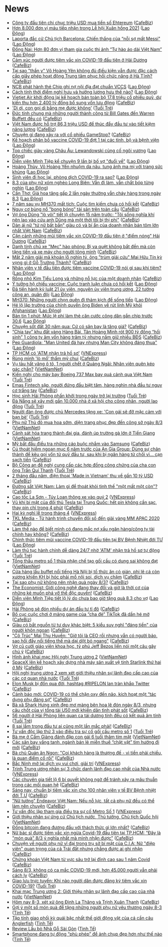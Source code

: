 # News

- [Công ty đầu tiên chi chục triệu USD mua tiền số Ehtereum](https://cafebiz.vn/cong-ty-dau-tien-chi-chuc-trieu-usd-mua-tien-so-ehtereum-20210308144520368.chn) ([CafeBiz](https://cafebiz.vn))
- [Hơn 8.000 đơn vị máu tiếp nhận trong Lễ hội Xuân hồng 2021](https://laodong.vn/suc-khoe/hon-8000-don-vi-mau-tiep-nhan-trong-le-hoi-xuan-hong-2021-886917.ldo) ([Lao Động](https://laodong.vn))
- [Laporta đắc cử Chủ tịch Barcelona: Chiến thắng của “nỗi sợ mất Messi&quot;](https://laodong.vn/bong-da-quoc-te/laporta-dac-cu-chu-tich-barcelona-chien-thang-cua-noi-so-mat-messi-886890.ldo) ([Lao Động](https://laodong.vn))
- [Đồng Nai: Hơn 80 đơn vị tham gia cuộc thi ảnh “Tự hào áo dài Việt Nam”](https://laodong.vn/cong-doan/dong-nai-hon-80-don-vi-tham-gia-cuoc-thi-anh-tu-hao-ao-dai-viet-nam-886910.ldo) ([Lao Động](https://laodong.vn))
- [Cảm xúc người được tiêm vắc xin COVID-19 đầu tiên ở Hải Dương](https://cafebiz.vn/cam-xuc-nguoi-duoc-tiem-vac-xin-covid-19-dau-tien-o-hai-duong-20210308143550917.chn) ([CafeBiz](https://cafebiz.vn))
- [Tại sao "thần y" Võ Hoàng Yên không đủ điều kiện vẫn được đặc cách cấp giấy phép hoạt động Trung tâm phục hồi chức năng ở Hà Tĩnh?](https://cafebiz.vn/tai-sao-than-y-vo-hoang-yen-khong-du-dieu-kien-van-duoc-dac-cach-cap-giay-phep-hoat-dong-trung-tam-phuc-hoi-chuc-nang-o-ha-tinh-20210308143037192.chn) ([CafeBiz](https://cafebiz.vn))
- [NCB phát hành thẻ Chip ghi nợ nội địa đạt chuẩn VCCS](https://laodong.vn/doanh-nghiep-doanh-nhan/ncb-phat-hanh-the-chip-ghi-no-noi-dia-dat-chuan-vccs-886838.ldo) ([Lao Động](https://laodong.vn))
- [Cách tính thời điểm nghỉ hưu và hưởng lương hưu thế nào?](https://laodong.vn/ban-doc/cach-tinh-thoi-diem-nghi-huu-va-huong-luong-huu-the-nao-886870.ldo) ([Lao Động](https://laodong.vn))
- [Vietjet Air khởi động lại kế hoạch bán toàn bộ 17,8 triệu cổ phiếu quỹ, dự kiến thu hơn 2.400 tỷ đồng bổ sung vốn lưu động](https://cafebiz.vn/vietjet-air-khoi-dong-lai-ke-hoach-ban-toan-bo-178-trieu-co-phieu-quy-du-kien-thu-hon-2400-ty-dong-bo-sung-von-luu-dong-2021030814244655.chn) ([CafeBiz](https://cafebiz.vn))
- ['Dì ơi, con gọi dì bằng mẹ được không'](https://tuoitre.vn/di-oi-con-goi-di-bang-me-duoc-khong-20210308010833428.htm) ([Tuổi Trẻ](https://tuoitre.vn))
- [Đức tính chung mà những người thành công từ Bill Gates đến Warren Buffett đều có](https://cafebiz.vn/duc-tinh-chung-ma-nhung-nguoi-thanh-cong-tu-bill-gates-den-warren-buffett-deu-co-20210308142335381.chn) ([CafeBiz](https://cafebiz.vn))
- [Việt Nam được hỗ trợ 86,3 triệu USD để thúc đẩy đầu tư vào tiết kiệm năng lượng](https://cafebiz.vn/viet-nam-duoc-ho-tro-863-trieu-usd-de-thuc-day-dau-tu-vao-tiet-kiem-nang-luong-2021030813485737.chn) ([CafeBiz](https://cafebiz.vn))
- [Chuyện gì đang xảy ra với cổ phiếu GameStop?](https://cafebiz.vn/chuyen-gi-dang-xay-ra-voi-co-phieu-gamestop-20210308134005574.chn) ([CafeBiz](https://cafebiz.vn))
- [Kế hoạch phân bổ vaccine COVID-19 đợt 1 tại các tỉnh, bộ và bệnh viện](https://laodong.vn/infographic/ke-hoach-phan-bo-vaccine-covid-19-dot-1-tai-cac-tinh-bo-va-benh-vien-886857.ldo) ([Lao Động](https://laodong.vn))
- [Top chiếc giày vàng Châu Âu: Lewandowski củng cố ngôi vương](https://laodong.vn/infographic/top-chiec-giay-vang-chau-au-lewandowski-cung-co-ngoi-vuong-886892.ldo) ([Lao Động](https://laodong.vn))
- [Diễn viên Minh Tiệp kể chuyện 9 lần bị bố vợ &quot;đuổi về&quot;](https://laodong.vn/video/dien-vien-minh-tiep-ke-chuyen-9-lan-bi-bo-vo-duoi-ve-886444.ldo) ([Lao Động](https://laodong.vn))
- [Hoàng Thùy, Võ Hoàng Yến nhuộm da nâu, tung ảnh ma mị với trang sức khủng](https://laodong.vn/photo/hoang-thuy-vo-hoang-yen-nhuom-da-nau-tung-anh-ma-mi-voi-trang-suc-khung-886791.ldo) ([Lao Động](https://laodong.vn))
- [Sinh viên đi học lại, phòng dịch COVID-19 ra sao?](https://laodong.vn/video/sinh-vien-di-hoc-lai-phong-dich-covid-19-ra-sao-885460.ldo) ([Lao Động](https://laodong.vn))
- [8.3 của phụ nữ xóm nghèo Long Biên: Vẫn đi làm, vẫn chắt bóp từng nghìn](https://laodong.vn/photo/83-cua-phu-nu-xom-ngheo-long-bien-van-di-lam-van-chat-bop-tung-nghin-886706.ldo) ([Lao Động](https://laodong.vn))
- [Cần Thơ: Giá hoa tăng gấp 2 lần ngày thường vẫn cháy hàng trong ngày 8.3](https://laodong.vn/photo/can-tho-gia-hoa-tang-gap-2-lan-ngay-thuong-van-chay-hang-trong-ngay-83-886717.ldo) ([Lao Động](https://laodong.vn))
- [7 năm sau vụ MH370 mất tích: Cuộc tìm kiếm chưa có hồi kết](https://cafebiz.vn/7-nam-sau-vu-mh370-mat-tich-cuoc-tim-kiem-chua-co-hoi-ket-20210308135246919.chn) ([CafeBiz](https://cafebiz.vn))
- [Nguy cơ bùng nổ "bong bóng" tài sản trên toàn cầu](https://cafebiz.vn/nguy-co-bung-no-bong-bong-tai-san-tren-toan-cau-20210308134332667.chn) ([CafeBiz](https://cafebiz.vn))
- [Vợ ông Dũng "lò vôi" tiết lộ chuyện 15 năm trước: "Tôi sống nghĩa khí nên lao vào cứu anh Dũng mà một thời tôi bị thị phi"](https://cafebiz.vn/vo-ong-dung-lo-voi-tiet-lo-chuyen-15-nam-truoc-toi-song-nghia-khi-nen-lao-vao-cuu-anh-dung-ma-mot-thoi-toi-bi-thi-phi-20210308134841052.chn) ([CafeBiz](https://cafebiz.vn))
- [Dàn ái nữ "tứ nữ bất bần" giàu có và bí ẩn của doanh nhân bán tôm lớn nhất Việt Nam](https://cafebiz.vn/dan-ai-nu-tu-nu-bat-ban-giau-co-va-bi-an-nha-vua-tom-minh-phu-20210308134839064.chn) ([CafeBiz](https://cafebiz.vn))
- [Cận cảnh những mũi tiêm vắc xin COVID-19 đầu tiên ở "điểm nóng" Hải Dương](https://cafebiz.vn/can-canh-nhung-mui-tiem-vac-xin-covid-19-dau-tien-o-diem-nong-hai-duong-20210308134405056.chn) ([CafeBiz](https://cafebiz.vn))
- [Danh tính chủ xe "Mẹc" hào phóng: Bị va quệt không bắt đền mà còn tặng tiền và xe máy cho người tông mình](https://cafebiz.vn/danh-tinh-chu-xe-mec-hao-phong-bi-va-quet-khong-bat-den-ma-con-tang-tien-va-xe-may-cho-nguoi-tong-minh-20210308114212936.chn) ([CafeBiz](https://cafebiz.vn))
- [Mất 2 năm giải mã khoản lỗ nghìn tỷ, ông "trùm giải cứu" Mai Hữu Tín kỳ vọng gì ở Gỗ Trường Thành?](https://cafebiz.vn/mat-2-nam-giai-ma-khoan-lo-nghin-ty-ong-trum-giai-cuu-mai-huu-tin-ky-vong-gi-o-go-truong-thanh-20210308134156692.chn) ([CafeBiz](https://cafebiz.vn))
- [Nhân viên y tế đầu tiên được tiêm vaccine COVID-19 nói gì sau khi tiêm?](https://laodong.vn/video/nhan-vien-y-te-dau-tien-duoc-tiem-vaccine-covid-19-noi-gi-sau-khi-tiem-886753.ldo) ([Lao Động](https://laodong.vn))
- [Rồng nhỏ Kim Tiểu Long và những nỗ lực của một doanh nhân](https://cafebiz.vn/rong-nho-kim-tieu-long-va-nhung-no-luc-cua-mot-doanh-nhan-20210308121325422.chn) ([CafeBiz](https://cafebiz.vn))
- [Ý tưởng hộ chiếu vaccine: Cuộc tranh luận chưa có hồi kết](https://laodong.vn/the-gioi/y-tuong-ho-chieu-vaccine-cuoc-tranh-luan-chua-co-hoi-ket-886681.ldo) ([Lao Động](https://laodong.vn))
- [Đã tiến hành kỷ luật 21 ủy viên, nguyên ủy viên trung ương, 22 tướng công an, quân đội](https://laodong.vn/thoi-su/da-tien-hanh-ky-luat-21-uy-vien-nguyen-uy-vien-trung-uong-22-tuong-cong-an-quan-doi-886869.ldo) ([Lao Động](https://laodong.vn))
- [MH370: Những người chọn quên đi thảm kịch để sống tiếp](https://laodong.vn/the-gioi/mh370-nhung-nguoi-chon-quen-di-tham-kich-de-song-tiep-886861.ldo) ([Lao Động](https://laodong.vn))
- [Hé lộ lập trường của chính quyền ông Biden về rút lính Mỹ khỏi Afghanistan](https://laodong.vn/the-gioi/he-lo-lap-truong-cua-chinh-quyen-ong-biden-ve-rut-linh-my-khoi-afghanistan-886876.ldo) ([Lao Động](https://laodong.vn))
- [Bản tin 1 phút: Mức lệ phí làm thẻ căn cước công dân gắn chip trước 30.6](https://laodong.vn/video/ban-tin-1-phut-muc-le-phi-lam-the-can-cuoc-cong-dan-gan-chip-truoc-306-886863.ldo) ([Lao Động](https://laodong.vn))
- [Chuyện sốt đất 30 năm qua: Cứ có sân bay là tăng giá?](https://cafebiz.vn/chuyen-sot-dat-30-nam-qua-cu-co-san-bay-la-tang-gia-20210308103538459.chn) ([CafeBiz](https://cafebiz.vn))
- [“Chia tay” khu đất vàng Hàng Bài, Tân Hoàng Minh rót 900 tỷ đồng “hồi sinh” 1 công ty âm vốn hàng trăm tỷ nhưng nắm giữ nhiều BĐS](https://cafebiz.vn/chia-tay-khu-dat-vang-hang-bai-tan-hoang-minh-rot-900-ty-dong-hoi-sinh-1-cong-ty-am-von-hang-tram-ty-nhung-nam-giu-nhieu-bds-20210308122140105.chn) ([CafeBiz](https://cafebiz.vn))
- [Pep Guardiola: &quot;Man United đá hay nhưng Man City không đáng thua&quot;](https://laodong.vn/bong-da-quoc-te/pep-guardiola-man-united-da-hay-nhung-man-city-khong-dang-thua-886858.ldo) ([Lao Động](https://laodong.vn))
- [TP HCM có 'ATM nhận trả hồ sơ'](https://vnexpress.net/tp-hcm-co-atm-nhan-tra-ho-so-4245106.html) ([VNExpress](https://vnexpress.net))
- [Rùng mình 'lò mổ' thẩm mỹ chui](https://cafebiz.vn/rung-minh-lo-mo-tham-my-chui-20210308114439228.chn) ([CafeBiz](https://cafebiz.vn))
- [Vụ tàu hất văng ô tô, 1 người chết ở Quảng Ngãi: Nhân viên quên kéo gác chắn?](http://vietnamnet.vn/vn/thoi-su/an-toan-giao-thong/vu-tau-hat-vang-o-to-1-nguoi-chet-o-quang-ngai-nhan-vien-quen-keo-gac-chan-718006.html) ([VietNamNet](https://vietnamnet.vn))
- [Kiến nghị cho máy bay Boeing 737 Max bay quá cảnh qua Việt Nam](https://tuoitre.vn/kien-nghi-cho-may-bay-boeing-737-max-bay-qua-canh-qua-viet-nam-20210308110101255.htm) ([Tuổi Trẻ](https://tuoitre.vn))
- [Emas Fintech sập, người đứng đầu biệt tăm, hàng nghìn nhà đầu tư nguy cơ trắng tay](https://cafebiz.vn/emas-fintech-sap-nguoi-dung-dau-biet-tam-hang-nghin-nha-dau-tu-nguy-co-trang-tay-20210308114223441.chn) ([CafeBiz](https://cafebiz.vn))
- [Học sinh Hải Phòng phấn khởi trong ngày trở lại trường](https://tuoitre.vn/hoc-sinh-hai-phong-phan-khoi-trong-ngay-tro-lai-truong-20210308113006886.htm) ([Tuổi Trẻ](https://tuoitre.vn))
- [Đà Nẵng sẽ xây mới gần 10.000 nhà ở xã hội cho công nhân, người lao động](https://tuoitre.vn/da-nang-se-xay-moi-gan-10000-nha-o-xa-hoi-cho-cong-nhan-nguoi-lao-dong-20210308105646879.htm) ([Tuổi Trẻ](https://tuoitre.vn))
- [Người đàn ông được chủ Mercedes tặng xe: 'Con gái sẽ đỡ mặc cảm với bạn bè'](https://tuoitre.vn/nguoi-dan-ong-duoc-chu-mercedes-tang-xe-con-gai-se-do-mac-cam-voi-ban-be-20210308105712821.htm) ([Tuổi Trẻ](https://tuoitre.vn))
- [Phụ nữ Thủ đô mua hoa sớm, diện trang phục đẹp đến công sở ngày 8/3](http://vietnamnet.vn/vn/thoi-su/phu-nu-thu-do-mua-hoa-som-dien-trang-phuc-dep-den-cong-so-ngay-8-3-717999.html) ([VietNamNet](https://vietnamnet.vn))
- [Cảnh sát hóa trang thành đại gia, đánh úp trường gà lớn ở Tiền Giang](http://vietnamnet.vn/vn/thoi-su/canh-sat-hoa-trang-thanh-dai-gia-danh-up-truong-ga-lon-o-tien-giang-717998.html) ([VietNamNet](https://vietnamnet.vn))
- [Mỹ bắt đầu điều tra những cáo buộc nhắm vào Samsung](https://cafebiz.vn/my-bat-dau-dieu-tra-nhung-cao-buoc-nham-vao-samsung-20210308102741597.chn) ([CafeBiz](https://cafebiz.vn))
- [Cú thoát hiểm ngoạn mục 6 năm trước của An Gia Group: Dùng sự chân thành để kêu gọi vốn từ quỹ đầu tư, sau khi bị ngân hàng từ chối vì... cạn sạch tiền](https://cafebiz.vn/cu-thoat-hiem-ngoan-muc-6-nam-truoc-cua-an-gia-group-dung-su-chan-thanh-de-keu-goi-von-tu-quy-dau-tu-sau-khi-bi-ngan-hang-tu-choi-vi-can-sach-tien-20210307122034147.chn) ([CafeBiz](https://cafebiz.vn))
- [Bộ Công an đề nghị cung cấp các hợp đồng công chứng của cha con ông Trần Quí Thanh](https://tuoitre.vn/bo-cong-an-de-nghi-cung-cap-cac-hop-dong-cong-chung-cua-cha-con-ong-tran-qui-thanh-20210306170948596.htm) ([Tuổi Trẻ](https://tuoitre.vn))
- [2 tháng đầu năm, điện thoại 'Made in Vietnam' thu về gần 10 tỷ USD](https://cafebiz.vn/2-thang-dau-nam-dien-thoai-made-in-vietnam-thu-ve-gan-10-ty-usd-20210308112355277.chn) ([CafeBiz](https://cafebiz.vn))
- [Đường sắt Việt Nam: Làm gì để thoát khỏi tình thế "một mất một còn"?](https://cafebiz.vn/duong-sat-viet-nam-lam-gi-de-thoat-khoi-tinh-the-mot-mat-mot-con-20210308111519257.chn) ([CafeBiz](https://cafebiz.vn))
- [Cao tốc La Sơn - Túy Loan thông xe vào quý 2](https://vnexpress.net/cao-toc-la-son-tuy-loan-thong-xe-vao-quy-2-4245008.html) ([VNExpress](https://vnexpress.net))
- [Vũ khí bí mật của đối thủ Tesla tại Trung Quốc: hết pin không cần sạc, thay pin chỉ trong 4 phút](https://cafebiz.vn/vu-khi-bi-mat-cua-doi-thu-tesla-tai-trung-quoc-het-pin-khong-can-sac-thay-pin-chi-trong-4-phut-20210308102627325.chn) ([CafeBiz](https://cafebiz.vn))
- [Hai kỳ nghỉ lễ trong tháng 4](https://vnexpress.net/hai-ky-nghi-le-trong-thang-4-4245029.html) ([VNExpress](https://vnexpress.net))
- [TKL Media - Từ hành trình chuyển đổi số đến giải vàng MM APAC 2020](https://cafebiz.vn/tkl-media-tu-hanh-trinh-chuyen-doi-so-den-giai-vang-mm-apac-2020-20210305160937065.chn) ([CafeBiz](https://cafebiz.vn))
- [Làm thế nào để biết mình có đang mắc nợ xấu ngân hàng/công ty tài chính hay không?](https://cafebiz.vn/lam-the-nao-de-biet-minh-co-dang-mac-no-xau-ngan-hang-cong-ty-tai-chinh-hay-khong-20210308095913674.chn) ([CafeBiz](https://cafebiz.vn))
- [Chính thức tiêm mũi vaccine COVID-19 đầu tiên tại BV Bệnh Nhiệt đới TƯ](https://laodong.vn/photo/chinh-thuc-tiem-mui-vaccine-covid-19-dau-tien-tai-bv-benh-nhiet-doi-tu-886542.ldo) ([Lao Động](https://laodong.vn))
- [Làm thủ tục hành chính dễ dàng 24/7 nhờ 'ATM' nhận trả hồ sơ tự động](https://tuoitre.vn/lam-thu-tuc-hanh-chinh-de-dang-24-7-nho-atm-nhan-tra-ho-so-tu-dong-20210308103742673.htm) ([Tuổi Trẻ](https://tuoitre.vn))
- [Tổng thầu metro số 1 thừa nhận chế tạo gối cầu có dung sai không đạt](http://vietnamnet.vn/vn/thoi-su/an-toan-giao-thong/tong-thau-metro-so-1-thua-nhan-che-tao-goi-cau-co-dung-sai-khong-dat-717977.html) ([VietNamNet](https://vietnamnet.vn))
- [Cửa hàng lẩu buffet nổi tiếng Hà Nội bị tố thức ăn có gián, phi lê cá còn xương khiến KH bị hóc phải mổ nội soi, dịch vụ chậm](https://cafebiz.vn/cua-hang-lau-buffet-noi-tieng-ha-noi-bi-to-thuc-an-co-gian-phi-le-ca-con-xuong-khien-kh-bi-hoc-phai-mo-noi-soi-dich-vu-cham-20210308104026021.chn) ([CafeBiz](https://cafebiz.vn))
- [Tại sao phụ nữ không nên nhận quà ngày 8/3?](https://cafebiz.vn/tai-sao-phu-nu-khong-nen-nhan-qua-ngay-8-3-20210308102051394.chn) ([CafeBiz](https://cafebiz.vn))
- [The Economist: Giới công nghệ đang thay đổi và giờ là thời cơ của những kẻ muốn phá vỡ thế độc quyền!](https://cafebiz.vn/the-economist-gioi-cong-nghe-dang-thay-doi-va-gio-la-thoi-co-cua-nhung-ke-muon-pha-vo-the-doc-quyen-20210308102430793.chn) ([CafeBiz](https://cafebiz.vn))
- [Diễn viên Minh Tiệp tiết lộ lý do chưa bao giờ tặng quà 8.3 cho vợ](https://laodong.vn/emagazine/dien-vien-minh-tiep-tiet-lo-ly-do-chua-bao-gio-tang-qua-83-cho-vo-886452.ldo) ([Lao Động](https://laodong.vn))
- [Hải Phòng sẽ đón nhiều dự án đầu tư tỉ đô](https://cafebiz.vn/hai-phong-se-don-nhieu-du-an-dau-tu-ti-do-20210308103223657.chn) ([CafeBiz](https://cafebiz.vn))
- [Bố cục cuộc chơi ở mảng game của “cha đẻ” TikTok đã dần hé mở](https://cafebiz.vn/bo-cuc-cuoc-choi-o-mang-game-cua-cha-de-tiktok-da-dan-he-mo-20210308085959936.chn) ([CafeBiz](https://cafebiz.vn))
- [Giàu có bắt nguồn từ tư duy khác biệt: 5 kiểu suy nghĩ "đáng tiền" của người khôn ngoan](https://cafebiz.vn/giau-co-bat-nguon-tu-tu-duy-khac-biet-5-kieu-suy-nghi-dang-tien-cua-nguoi-khon-ngoan-202103081028556.chn) ([CafeBiz](https://cafebiz.vn))
- ["Cô Trúc" Mai Thu Huyền: "Giờ tôi là CEO rồi nhưng vẫn có người bảo, sao hồi đấy nổi tiếng thế mà dại dột bỏ ngang"](https://cafebiz.vn/co-truc-mai-thu-huyen-gio-toi-la-ceo-roi-nhung-van-co-nguoi-bao-sao-hoi-day-noi-tieng-the-ma-dai-dot-bo-ngang-20210308095915821.chn) ([CafeBiz](https://cafebiz.vn))
- [Vợ cũ cưới giáo viên khoa học, tỷ phú Jeff Bezos liền nói một câu gây chú ý](https://cafebiz.vn/vo-cu-cuoi-giao-vien-khoa-hoc-ty-phu-jeff-bezos-lien-noi-mot-cau-gay-chu-y-20210308100459882.chn) ([CafeBiz](https://cafebiz.vn))
- [Hình ảnh khai mạc Hội nghị Trung ương 2](http://vietnamnet.vn/vn/thoi-su/chinh-tri/hinh-anh-khai-mac-hoi-nghi-trung-uong-2-717972.html) ([VietNamNet](https://vietnamnet.vn))
- [SpaceX lên kế hoạch xây dựng nhà máy sản xuất vệ tinh Starlink thứ hai ở Mỹ](https://cafebiz.vn/spacex-len-ke-hoach-xay-dung-nha-may-san-xuat-ve-tinh-starlink-thu-hai-o-my-20210308085757908.chn) ([CafeBiz](https://cafebiz.vn))
- [Hội nghị trung ương 2 xem xét giới thiệu nhân sự lãnh đạo cấp cao của các cơ quan nhà nước](https://tuoitre.vn/hoi-nghi-trung-uong-2-xem-xet-gioi-thieu-nhan-su-lanh-dao-cap-cao-cua-cac-co-quan-nha-nuoc-2021030809441897.htm) ([Tuổi Trẻ](https://tuoitre.vn))
- [Elon Musk bị đồn qua đời, hashtag #RIPELON lan tràn khắp Twitter](https://cafebiz.vn/elon-musk-bi-don-qua-doi-hashtag-ripelon-lan-tran-khap-twitter-20210308095456094.chn) ([CafeBiz](https://cafebiz.vn))
- [Cảnh báo mới: COVID-19 có thể chặn oxy đến não, kích hoạt một “tác dụng phụ đáng sợ”](https://cafebiz.vn/canh-bao-moi-covid-19-co-the-chan-oxy-den-nao-kich-hoat-mot-tac-dung-phu-dang-so-20210308095245711.chn) ([CafeBiz](https://cafebiz.vn))
- [Bà xã Shark Hưng xinh đẹp mơ màng bên hoa lê đón ngày 8/3, nhưng câu chốt của vị tổng tài U50 mới khiến dân tình phát sốt](https://cafebiz.vn/ba-xa-shark-hung-xinh-dep-mo-mang-ben-hoa-le-don-ngay-8-3-nhung-cau-chot-cua-vi-tong-tai-u50-moi-khien-dan-tinh-phat-sot-2021030809511105.chn) ([CafeBiz](https://cafebiz.vn))
- [56 người ở Hải Phòng liên quan ca tái dương tính đều có kết quả âm tính](https://tuoitre.vn/56-nguoi-o-hai-phong-lien-quan-ca-tai-duong-tinh-deu-co-ket-qua-am-tinh-20210308091121586.htm) ([Tuổi Trẻ](https://tuoitre.vn))
- [8 sai lầm trong đầu tư ai cũng một lần mắc phải!](https://cafebiz.vn/8-sai-lam-trong-dau-tu-ai-cung-mot-lan-mac-phai-2021030808525664.chn) ([CafeBiz](https://cafebiz.vn))
- [Tư vấn độc lập thứ 3 vào điều tra sự cố gối cầu metro số 1](https://tuoitre.vn/tu-van-doc-lap-thu-3-vao-dieu-tra-su-co-goi-cau-metro-so-1-20210308091523589.htm) ([Tuổi Trẻ](https://tuoitre.vn))
- [Bà mẹ ở Cẩm Giàng đánh đập con gái 6 tuổi thâm tím mặt](http://vietnamnet.vn/vn/thoi-su/ba-me-o-cam-giang-danh-dap-con-gai-6-tuoi-tham-tim-mat-717953.html) ([VietNamNet](https://vietnamnet.vn))
- [Các sân bay vắng tanh, ngành bán lẻ miễn thuế “chật vật” tìm hướng đi mới](https://cafebiz.vn/cac-san-bay-vang-tanh-nganh-ban-le-mien-thue-chat-vat-tim-huong-di-moi-20210308085102691.chn) ([CafeBiz](https://cafebiz.vn))
- [Bà chủ Quán ăn Ngon: "Coi khách hàng là thượng đế - vì tiền phải chiều, là quan điểm cổ rồi"](https://cafebiz.vn/ba-chu-quan-an-ngon-coi-khach-hang-la-thuong-de-vi-tien-phai-chieu-la-quan-diem-co-roi-2021030809291122.chn) ([CafeBiz](https://cafebiz.vn))
- [Bắc Ninh mở lại dịch vụ vui chơi, giải trí](https://vnexpress.net/bac-ninh-mo-lai-dich-vu-vui-choi-giai-tri-4244924.html) ([VNExpress](https://vnexpress.net))
- [Trình Trung ương nhân sự 3 chức danh lãnh đạo cao nhất của Nhà nước](https://vnexpress.net/trinh-trung-uong-nhan-su-3-chuc-danh-lanh-dao-cao-nhat-cua-nha-nuoc-4244969.html) ([VNExpress](https://vnexpress.net))
- [Các chuyên gia tiết lộ 6 bí quyết không ngờ để tránh xảy ra mâu thuẫn trong các mối quan hệ](https://cafebiz.vn/cac-chuyen-gia-tiet-lo-6-bi-quyet-khong-ngo-de-tranh-xay-ra-mau-thuan-trong-cac-moi-quan-he-20210307181123692.chn) ([CafeBiz](https://cafebiz.vn))
- [Sáng nay, chuẩn bị tiêm vắc xin cho 100 nhân viên y tế BV Bệnh nhiệt đới T.Ư](https://cafebiz.vn/sang-nay-chuan-bi-tiem-vac-xin-cho-100-nhan-vien-y-te-bv-benh-nhiet-doi-tu-20210308091240433.chn) ([CafeBiz](https://cafebiz.vn))
- ["Nữ tướng" Endeavor Việt Nam: Nếu nỗ lực, tất cả phụ nữ đều có thể làm nên chuyện](https://cafebiz.vn/nu-tuong-endeavor-viet-nam-neu-no-luc-tat-ca-phu-nu-deu-co-the-lam-nen-chuyen-2021030100243611.chn) ([CafeBiz](https://cafebiz.vn))
- [Tư vấn độc lập tham gia điều tra sự cố Metro Số 1](https://vnexpress.net/tu-van-doc-lap-tham-gia-dieu-tra-su-co-metro-so-1-4244894.html) ([VNExpress](https://vnexpress.net))
- [Giới thiệu nhân sự ứng cử Chủ tịch nước, Thủ tướng, Chủ tịch Quốc hội](http://vietnamnet.vn/vn/thoi-su/chinh-tri/gioi-thieu-nhan-su-ung-cu-chu-tich-nuoc-thu-tuong-chu-tich-quoc-hoi-717932.html) ([VietNamNet](https://vietnamnet.vn))
- [Đồng bitcoin đang đương đầu với thách thức gì lớn nhất?](https://cafebiz.vn/dong-bitcoin-dang-duong-dau-voi-thach-thuc-gi-lon-nhat-20210308085859174.chn) ([CafeBiz](https://cafebiz.vn))
- [Nữ bác sĩ được tiêm vắc xin ngừa Covid-19 đầu tiên tại TP.HCM: “Đây là "món quà" 8/3 ý nghĩa nhất mà mình nhận được”](https://cafebiz.vn/nu-bac-si-duoc-tiem-vac-xin-ngua-covid-19-dau-tien-tai-tphcm-day-la-mon-qua-8-3-y-nghia-nhat-ma-minh-nhan-duoc-20210308085353543.chn) ([CafeBiz](https://cafebiz.vn))
- [Chuyện về người phụ nữ vĩ đại trong trụ sở bí mật của C.I.A: Nữ "điệp viên" quan trọng của cả Trái đất nhưng chẳng được ai ghi nhận](https://cafebiz.vn/chuyen-ve-nguoi-phu-nu-vi-dai-trong-tru-so-bi-mat-cua-cia-nu-diep-vien-quan-trong-cua-ca-trai-dat-nhung-chang-duoc-ai-ghi-nhan-20210308085236149.chn) ([CafeBiz](https://cafebiz.vn))
- [Chứng khoán Việt Nam từ vực sâu trở lại đỉnh cao sau 1 năm Covid](https://cafebiz.vn/chung-khoan-viet-nam-tu-vuc-sau-tro-lai-dinh-cao-sau-1-nam-covid-20210308085234976.chn) ([CafeBiz](https://cafebiz.vn))
- [Sáng 8/3, không có ca mắc COVID-19 mới, hơn 45.000 người vẫn phải cách ly](https://cafebiz.vn/sang-8-3-khong-co-ca-mac-covid-19-moi-hon-45000-nguoi-van-phai-cach-ly-20210308085208442.chn) ([CafeBiz](https://cafebiz.vn))
- [Giao lưu trực tuyến: Khi nào người dân được đăng ký tiêm vắc xin COVID-19?](https://tuoitre.vn/giao-luu-truc-tuyen-khi-nao-nguoi-dan-duoc-dang-ky-tiem-vac-xin-covid-19-20210307142757007.htm) ([Tuổi Trẻ](https://tuoitre.vn))
- [Khai mạc Trung ương 2: Giới thiệu nhân sự lãnh đạo cấp cao của nhà nước](http://vietnamnet.vn/vn/thoi-su/chinh-tri/khai-mac-trung-uong-2-gioi-thieu-nhan-su-lanh-dao-cap-cao-cua-nha-nuoc-717931.html) ([VietNamNet](https://vietnamnet.vn))
- [Hôm nay 8-3, xét xử ông Đinh La Thăng và Trịnh Xuân Thanh](https://cafebiz.vn/hom-nay-8-3-xet-xu-ong-dinh-la-thang-va-trinh-xuan-thanh-2021030808491703.chn) ([CafeBiz](https://cafebiz.vn))
- [Gợi ý một số món quà để tặng những người phụ nữ yêu thương ngày 8-3](https://tinhte.vn/thread/goi-y-mot-so-mon-qua-de-tang-nhung-nguoi-phu-nu-yeu-thuong-ngay-8-3.3287114/) ([Tinh Tế](https://tinhte.vn))
- [Tập tính giao phối kỳ quái bậc nhất thế giới động vật của cá cần câu Anglerfish](https://tinhte.vn/thread/tap-tinh-giao-phoi-ky-quai-bac-nhat-the-gioi-dong-vat-cua-ca-can-cau-anglerfish.3287382/) ([Tinh Tế](https://tinhte.vn))
- [Review Lẩu bò Nhà Gỗ Sài Gòn](https://tinhte.vn/thread/review-lau-bo-nha-go-sai-gon.3289574/) ([Tinh Tế](https://tinhte.vn))
- [Smartphone đang tự động “phù phép” để ảnh chụp đẹp hơn như thế nào](https://tinhte.vn/thread/smartphone-dang-tu-dong-phu-phep-de-anh-chup-dep-hon-nhu-the-nao.3288444/) ([Tinh Tế](https://tinhte.vn))
